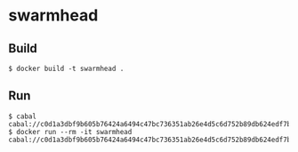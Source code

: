 # swarmhead

## Build
```
$ docker build -t swarmhead .
```

## Run
```
$ cabal cabal://c0d1a3dbf9b605b76424a6494c47bc736351ab26e4d5c6d752b89db624edf7b3
$ docker run --rm -it swarmhead cabal://c0d1a3dbf9b605b76424a6494c47bc736351ab26e4d5c6d752b89db624edf7b3
```
